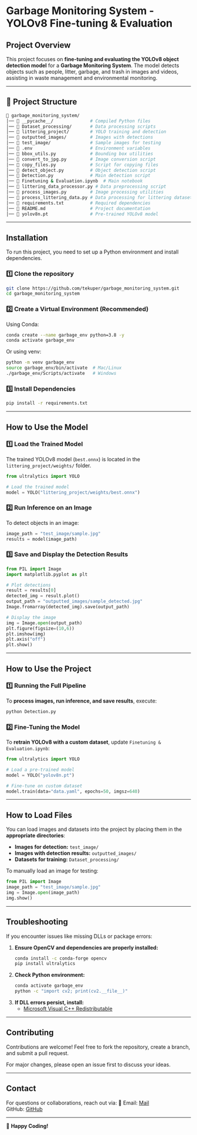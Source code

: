 #  Garbage Monitoring System - YOLOv8 Fine-tuning & Evaluation

##  Project Overview

This project focuses on **fine-tuning and evaluating the YOLOv8 object detection model** for a **Garbage Monitoring System**. The model detects objects such as people, litter, garbage, and trash in images and videos, assisting in waste management and environmental monitoring.

---

## 📂 Project Structure

```bash
📁 garbage_monitoring_system/
│── 📁 __pycache__/              # Compiled Python files
│── 📁 Dataset_processing/       # Data processing scripts
│── 📁 littering_project/        # YOLO training and detection
│── 📁 outputted_images/         # Images with detections
│── 📁 test_image/               # Sample images for testing
│── 📄 .env                      # Environment variables
│── 📄 bbox_utils.py             # Bounding box utilities
│── 📄 convert_to_jpg.py         # Image conversion script
│── 📄 copy_files.py             # Script for copying files
│── 📄 detect_object.py          # Object detection script
│── 📄 Detection.py              # Main detection script
│── 📄 Finetuning & Evaluation.ipynb  # Main notebook
│── 📄 littering_data_processor.py # Data preprocessing script
│── 📄 process_images.py         # Image processing utilities
│── 📄 process_littering_data.py # Data processing for littering dataset
│── 📄 requirements.txt          # Required dependencies
│── 📄 README.md                 # Project documentation
│── 📄 yolov8n.pt                # Pre-trained YOLOv8 model
```

---

##  Installation

To run this project, you need to set up a Python environment and install dependencies.

### **1️⃣ Clone the repository**

```bash
git clone https://github.com/tekuper/garbage_monitoring_system.git
cd garbage_monitoring_system
```

### **2️⃣ Create a Virtual Environment (Recommended)**

Using Conda:

```bash
conda create --name garbage_env python=3.8 -y
conda activate garbage_env
```

Or using venv:

```bash
python -m venv garbage_env
source garbage_env/bin/activate  # Mac/Linux
./garbage_env/Scripts/activate   # Windows
```

### **3️⃣ Install Dependencies**

```bash
pip install -r requirements.txt
```

---

##  How to Use the Model

### **1️⃣ Load the Trained Model**

The trained YOLOv8 model (`best.onnx`) is located in the `littering_project/weights/` folder.

```python
from ultralytics import YOLO

# Load the trained model
model = YOLO("littering_project/weights/best.onnx")
```

### **2️⃣ Run Inference on an Image**

To detect objects in an image:

```python
image_path = "test_image/sample.jpg"
results = model(image_path)
```

### **3️⃣ Save and Display the Detection Results**

```python
from PIL import Image
import matplotlib.pyplot as plt

# Plot detections
result = results[0]
detected_img = result.plot()
output_path = "outputted_images/sample_detected.jpg"
Image.fromarray(detected_img).save(output_path)

# Display the image
img = Image.open(output_path)
plt.figure(figsize=(10,6))
plt.imshow(img)
plt.axis("off")
plt.show()
```

---

##  How to Use the Project

### **1️⃣ Running the Full Pipeline**

To **process images, run inference, and save results**, execute:

```bash
python Detection.py
```

### **2️⃣ Fine-Tuning the Model**

To **retrain YOLOv8 with a custom dataset**, update `Finetuning & Evaluation.ipynb`:

```python
from ultralytics import YOLO

# Load a pre-trained model
model = YOLO("yolov8n.pt")

# Fine-tune on custom dataset
model.train(data="data.yaml", epochs=50, imgsz=640)
```

---

##  How to Load Files

You can load images and datasets into the project by placing them in the **appropriate directories**:

- **Images for detection:** `test_image/`
- **Images with detection results:** `outputted_images/`
- **Datasets for training:** `Dataset_processing/`

To manually load an image for testing:

```python
from PIL import Image
image_path = "test_image/sample.jpg"
img = Image.open(image_path)
img.show()
```

---

##  Troubleshooting

If you encounter issues like missing DLLs or package errors:

1. **Ensure OpenCV and dependencies are properly installed:**
   ```bash
   conda install -c conda-forge opencv
   pip install ultralytics
   ```
2. **Check Python environment:**
   ```bash
   conda activate garbage_env
   python -c "import cv2; print(cv2.__file__)"
   ```
3. **If DLL errors persist, install:**
   - [Microsoft Visual C++ Redistributable](https://aka.ms/vs/17/release/vc_redist.x64.exe)

---


##  Contributing

Contributions are welcome! Feel free to fork the repository, create a branch, and submit a pull request.

For major changes, please open an issue first to discuss your ideas.

---

##  Contact

For questions or collaborations, reach out via: 📧 Email: [Mail](mailto\:assadihamiid@gmail.com)\
 GitHub: [ GitHub ](https://github.com/tekuper/garbage_monitoring_system)

---

🚀 **Happy Coding!**

